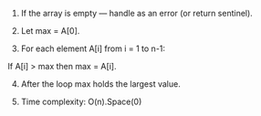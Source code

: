 

1. If the array is empty — handle as an error (or return sentinel).


2. Let max = A[0].


3. For each element A[i] from i = 1 to n-1:

If A[i] > max then max = A[i].



4. After the loop max holds the largest value.


5. Time complexity: O(n).Space(0)


